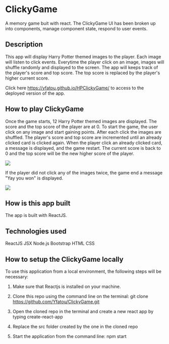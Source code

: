 # ClickyGame
A memory game buit with react. The ClickyGame UI has been broken up into components, manage component state, respond to user events.

## Description
This app will display Harry Potter themed images to the player. Each image will listen to click events. Everytime the player click on an image, images will shuffle randomly and displayed to the screen. The app will keeps track of the player's score and top score. The top score is replaced by the player's higher current score.

Click here https://yfatou.github.io/HPClickyGame/ to access to the deployed version of the app.

## How to play ClickyGame
Once the game starts, 12 Harry Potter themed images are displayed. The score and the top score of the player are at 0. To start the game, the user click on any image and start gaining points. After each click the images are shuffled. The player's score and top score are incremented until an already clicked card is clicked again. When the player click an already clicked card, a message is displayed, and the game restart. The current score is back to 0 and the top score will be the new higher score of the player.

![](clicky_demo1.gif)

If the player did not click any of the images twice, the game end a message "Yay you won" is displayed.

![](clicky_demo2.gif)

## How is this app built
The app is built with ReactJS.

## Technologies used
ReactJS
JSX
Node.js
Bootstrap
HTML
CSS

## How to setup the ClickyGame locally
To use this application from a local environment, the following steps will be necessary:

1. Make sure that Reactjs is installed on your machine.

2. Clone this repo using the command line on the terminal: git clone https://github.com/Yfatou/ClickyGame.git

3. Open the cloned repo in the terminal and create a new react app by typing create-react-app

4. Replace the src folder created by the one in the cloned repo

5. Start the application from the command line: npm start
